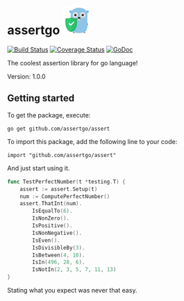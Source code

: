 assertgo ![](https://raw.githubusercontent.com/assertgo/icon/master/assertgo_64.png)
====================================================================================

[![Build Status](https://travis-ci.org/assertgo/assert.svg?branch=develop)](https://travis-ci.org/assertgo/assert)
[![Coverage Status](https://img.shields.io/coveralls/assertgo/assert.svg)](https://coveralls.io/r/assertgo/assert)
[![GoDoc](https://godoc.org/github.com/assertgo/assert?status.svg)](https://godoc.org/github.com/assertgo/assert)

The coolest assertion library for go language!

Version: 1.0.0

Getting started
---------------

To get the package, execute:

	go get github.com/assertgo/assert

To import this package, add the following line to your code:

	import "github.com/assertgo/assert"

And just start using it.

```go
func TestPerfectNumber(t *testing.T) {
	assert := assert.Setup(t)
	num := ComputePerfectNumber()
	assert.ThatInt(num).
		IsEqualTo(6).
		IsNonZero().
		IsPositive().
		IsNonNegative().
		IsEven().
		IsDivisibleBy(3).
		IsBetween(4, 10).
		IsIn(496, 28, 6).
		IsNotIn(2, 3, 5, 7, 11, 13)
}
```

Stating what you expect was never that easy.
